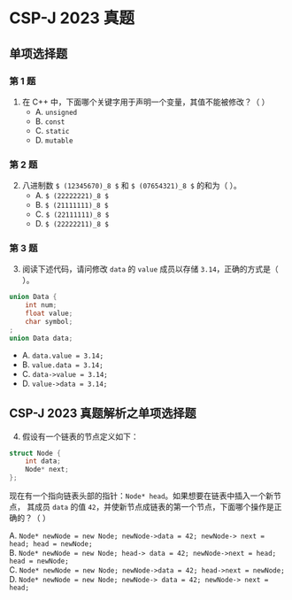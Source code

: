 # CSP-J 2023 真题

		
## 单项选择题

	
### 第 1 题

1) 在 C++ 中，下面哪个关键字用于声明一个变量，其值不能被修改？（  ）
   - A. `unsigned`
   - B. `const`
   - C. `static`
   - D. `mutable`

	
### 第 2 题

2) 八进制数 `$ (12345670)_8 $` 和 `$ (07654321)_8 $` 的和为（  ）。
   - А. `$ (22222221)_8 $`
   - B. `$ (21111111)_8 $`
   - C. `$ (22111111)_8 $`
   - D. `$ (22222211)_8 $`

	
### 第 3 题

3) 阅读下述代码，请问修改 `data` 的 `value` 成员以存储 `3.14`，正确的方式是（  ）。

```cpp
union Data {
    int num;
    float value;
    char symbol;
;
union Data data;
```

   - A. `data.value = 3.14;`
   - B. `value.data = 3.14;`
   - C. `data->value = 3.14;`
   - D. `value->data = 3.14;`


		
## CSP-J 2023 真题解析之单项选择题

4) 假设有一个链表的节点定义如下：

```cpp
struct Node {
    int data;
    Node* next;
};
```

现在有一个指向链表头部的指针：`Node* head`。如果想要在链表中插入一个新节点，
其成员 `data` 的值 `42`，并使新节点成链表的第一个节点，下面哪个操作是正确的？（ ）

A. `Node* newNode = new Node; newNode->data = 42; newNode-> next = head; head = newNode;`  
B. `Node* newNode = new Node; head-> data = 42; newNode->next = head; head = newNode;`  
C. `Node* newNode = new Node; newNode->data = 42; head->next = newNode;`  
D. `Node* newNode = new Node; newNode-> data = 42; newNode-> next = head;`
